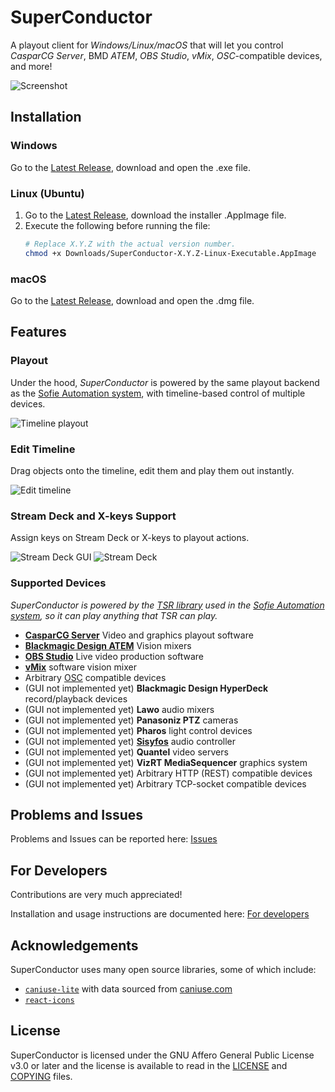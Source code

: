 # SuperConductor

A playout client for _Windows/Linux/macOS_ that will let you control _CasparCG&nbsp;Server_, BMD&nbsp;_ATEM_, _OBS&nbsp;Studio_, _vMix_, _OSC_-compatible devices, and more!

![Screenshot](/doc/img/screenshot0.png)

## Installation

### Windows

Go to the [Latest Release](https://github.com/SuperFlyTV/SuperConductor/releases/latest), download and open the .exe file.

### Linux (Ubuntu)

1. Go to the [Latest Release](https://github.com/SuperFlyTV/SuperConductor/releases/latest), download the installer .AppImage file.
2. Execute the following before running the file:
   ```bash
   # Replace X.Y.Z with the actual version number.
   chmod +x Downloads/SuperConductor-X.Y.Z-Linux-Executable.AppImage
   ```

### macOS

Go to the [Latest Release](https://github.com/SuperFlyTV/SuperConductor/releases/latest), download and open the .dmg file.


## Features

### Playout

Under the hood, _SuperConductor_ is powered by the same playout backend as the [Sofie Automation system](https://www.sofieautomation.com/), with timeline-based control of multiple devices.

![Timeline playout](/doc/img/play.gif)

### Edit Timeline

Drag objects onto the timeline, edit them and play them out instantly.

![Edit timeline](/doc/img/edit-timeline.gif)

### Stream&nbsp;Deck and X-keys Support

Assign keys on Stream&nbsp;Deck or X-keys to playout actions.

![Stream&nbsp;Deck GUI](/doc/img/streamdeck-GUI.gif) ![Stream&nbsp;Deck](/doc/img/streamdeck.gif)

### Supported Devices

_SuperConductor is powered by the [TSR library](https://github.com/nrkno/sofie-timeline-state-resolver) used in the [Sofie Automation system](https://www.sofieautomation.com/), so it can play anything that TSR can play._

- **[CasparCG&nbsp;Server](https://casparcg.com/)** Video and graphics playout software
- **[Blackmagic Design ATEM](https://www.blackmagicdesign.com/products)** Vision mixers
- **[OBS Studio](https://obsproject.com/)** Live video production software
- **[vMix](https://www.vmix.com/)** software vision mixer
- Arbitrary [OSC](https://en.wikipedia.org/wiki/Open_Sound_Control) compatible devices
- (GUI not implemented yet) **Blackmagic Design HyperDeck** record/playback devices
- (GUI not implemented yet) **Lawo** audio mixers
- (GUI not implemented yet) **Panasoniz PTZ** cameras
- (GUI not implemented yet) **Pharos** light control devices
- (GUI not implemented yet) **[Sisyfos](https://github.com/olzzon/sisyfos-audio-controller)** audio controller
- (GUI not implemented yet) **Quantel** video servers
- (GUI not implemented yet) **VizRT MediaSequencer** graphics system
- (GUI not implemented yet) Arbitrary HTTP (REST) compatible devices
- (GUI not implemented yet) Arbitrary TCP-socket compatible devices

## Problems and Issues

Problems and Issues can be reported here: [Issues](https://github.com/SuperFlyTV/SuperConductor/issues)

## For Developers

Contributions are very much appreciated!

Installation and usage instructions are documented here: [For developers](/doc/FOR_DEVELOPERS.md)

## Acknowledgements

SuperConductor uses many open source libraries, some of which include:

- [`caniuse-lite`](https://github.com/browserslist/caniuse-lite) with data sourced from [caniuse.com](https://caniuse.com)
- [`react-icons`](https://github.com/react-icons/react-icons)

## License

SuperConductor is licensed under the GNU Affero General Public License v3.0 or later and the license is available to read in the [LICENSE](LICENSE) and [COPYING](COPYING) files.
